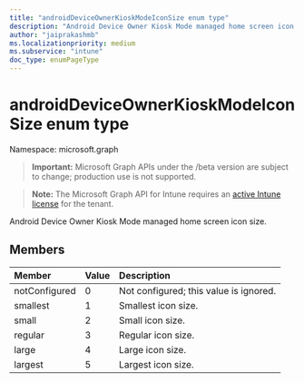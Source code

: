 ```yaml
---
title: "androidDeviceOwnerKioskModeIconSize enum type"
description: "Android Device Owner Kiosk Mode managed home screen icon size."
author: "jaiprakashmb"
ms.localizationpriority: medium
ms.subservice: "intune"
doc_type: enumPageType
---
```


# androidDeviceOwnerKioskModeIconSize enum type

Namespace: microsoft.graph

> **Important:** Microsoft Graph APIs under the /beta version are subject to change; production use is not supported.

> **Note:** The Microsoft Graph API for Intune requires an [active Intune license](https://go.microsoft.com/fwlink/?linkid=839381) for the tenant.

Android Device Owner Kiosk Mode managed home screen icon size.

## Members
|Member|Value|Description|
|:---|:---|:---|
|notConfigured|0|Not configured; this value is ignored.|
|smallest|1|Smallest icon size.|
|small|2|Small icon size.|
|regular|3|Regular icon size.|
|large|4|Large icon size.|
|largest|5|Largest icon size.|
